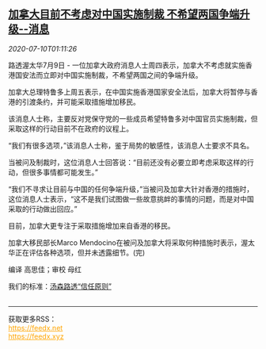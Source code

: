 <!--1594344194000-->
[加拿大目前不考虑对中国实施制裁 不希望两国争端升级--消息](https://cn.reuters.com/article/canadachina-sources-0709-thur-idCNKBS24B03Y)
------

<div><i>2020-07-10T01:11:26</i></div><div class="StandardArticleBody_body"><p>路透渥太华7月9日 - 一位加拿大政府消息人士周四表示，加拿大不考虑就实施香港国安法而立即对中国实施制裁，不希望两国之间的争端升级。 </p><p>加拿大总理特鲁多上周五表示，在中国实施香港国家安全法后，加拿大将暂停与香港的引渡条约，并可能采取措施增加移民。 </p><p>该消息人士称，主要反对党保守党的一些成员希望特鲁多对中国官员实施制裁，但采取这样的行动目前不在政府的议程上。 </p><p>“我们有很多选项，”该消息人士称，鉴于局势的敏感性，该消息人士要求不具名。 </p><p>当被问及制裁时，这位消息人士回答说：“目前还没有必要立即考虑采取这样的行动，但很多事情都可能发生。” </p><p>“我们不寻求让目前与中国的任何争端升级，”当被问及加拿大针对香港的措施时，这位消息人士表示，“这不是我们试图做一些故意挑衅的事情的问题，而是对中国采取的行动做出回应。” </p><p>目前，加拿大更专注于采取措施增加来自香港的移民。 </p><p>加拿大移民部长Marco Mendocino在被问及加拿大将采取何种措施时表示，渥太华正在评估各种选项，但并未透露细节。(完) </p><div class="Attribution_container"><div class="Attribution_attribution"><p class="Attribution_content">编译 高思佳；审校 母红 </p></div></div><div class="StandardArticleBody_trustBadgeContainer"><span class="StandardArticleBody_trustBadgeTitle">我们的标准：</span><span class="trustBadgeUrl"><a href="https://www.thomsonreuters.cn/content/dam/openweb/documents/pdf/china/brochures/about-us-1.pdf">汤森路透“信任原则”</a></span></div></div><br><hr><div>获取更多RSS：<br><a href="https://feedx.net" style="color:orange" target="_blank">https://feedx.net</a> <br><a href="https://feedx.xyz" style="color:orange" target="_blank">https://feedx.xyz</a><br></div>
